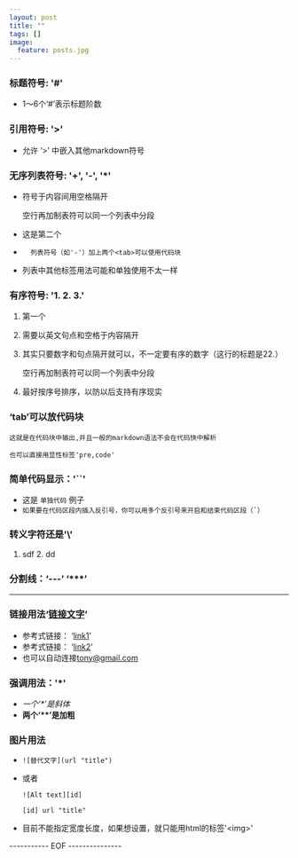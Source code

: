 ```yaml
---
layout: post
title: ""
tags: []
image:
  feature: posts.jpg
---
```


### 标题符号: '#'
+ 1～6个‘#’表示标题阶数


### 引用符号: '>'
+ 允许 ‘>’ 中嵌入其他markdown符号


### 无序列表符号: '+', '-', '*'
+ 符号于内容间用空格隔开

	空行再加制表符<tab>可以同一个列表中分段
- 这是第二个
- 		列表符号（如'-'）加上两个<tab>可以使用代码块
- 列表中其他标签用法可能和单独使用不太一样

<!--break-->

### 有序符号: '1. 2. 3.'
1. 第一个
3. 需要以英文句点和空格于内容隔开
22. 其实只要数字和句点隔开就可以，不一定要有序的数字（这行的标题是22.） 

	空行再加制表符<tab>可以同一个列表中分段
4. 最好按序号排序，以防以后支持有序现实


### ‘tab’可以放代码块
	这就是在代码块中输出,并且一般的markdown语法不会在代码快中解析
<pre><code>也可以直接用显性标签'pre,code'</code></pre>


### 简单代码显示：'``'

- 这是 `单独代码` 例子
- ``如果要在代码区段内插入反引号，你可以用多个反引号来开启和结束代码区段（`）``


### 转义字符还是'\\'
1. sdf
2\. dd


### 分割线：‘\-\-\-’ ‘\*\*\*’

-------------

### 链接用法‘[链接文字](http://url "title")’
- 参考式链接： ‘[link1][1]’
- 参考式链接： ‘[link2][2]’
- 也可以自动连接<tony@gmail.com>

[1]: url1 "title"
[2]: url2 "title"


### 强调用法：'*'

- *一个‘\*’是斜体*
- **两个‘\**’是加粗**


### 图片用法
- `![替代文字](url "title")`
- 或者

	`![Alt text][id]`
    
	`[id] url "title"`
- 目前不能指定宽度长度，如果想设置，就只能用html的标签'\<img\>'

----------- EOF ---------------
